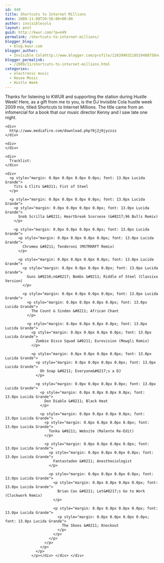 ```yaml
---
id: 449
title: Shortcuts to Internet Millions
date: 2009-11-08T20:58:00+00:00
author: invisiblecola
layout: post
guid: http://kwur.com/?p=449
permalink: /shortcuts-to-internet-millions/
blogger_blog:
  - blog.kwur.com
blogger_author:
  - Invisible Colahttp://www.blogger.com/profile/12839983218519488758noreply@blogger.com
blogger_permalink:
  - /2009/11/shortcuts-to-internet-millions.html
categories:
  - electronic music
  - House Music
  - Hustle Week
---
```

<div class="pf-content">
  <p>
    Thanks for listening to KWUR and supporting the station during Hustle Week! Here, as a gift from me to you, is the DJ Invisible Cola hustle week 2009 mix, titled Shortcuts to Internet Millions. The title came from an infomercial for a book that our music director Kenny and I saw late one night.
  </p>
  
  <div>
    <div>
    </div>
    
    <div>
      http://www.mediafire.com/download.php?0j2j0jyzzzz
    </div>
    
    <div>
    </div>
    
    <div>
      Tracklist:
    </div>
    
    <div>
      <p style="margin: 0.0px 0.0px 0.0px 0.0px; font: 13.0px Lucida Grande">
        Tits & Clits &#8211; Fist of Steel
      </p>
      
      <p style="margin: 0.0px 0.0px 0.0px 0.0px; font: 13.0px Lucida Grande">
        <p style="margin: 0.0px 0.0px 0.0px 0.0px; font: 13.0px Lucida Grande">
          Snob Scrilla &#8211; Heartbreak Scorsese (&#8217;96 Bulls Remix)
        </p>
        
        <p style="margin: 0.0px 0.0px 0.0px 0.0px; font: 13.0px Lucida Grande">
          <p style="margin: 0.0px 0.0px 0.0px 0.0px; font: 13.0px Lucida Grande">
            Chromeo &#8211; Tenderoni (MSTRKRFT Remix)
          </p>
          
          <p style="margin: 0.0px 0.0px 0.0px 0.0px; font: 13.0px Lucida Grande">
            <p style="margin: 0.0px 0.0px 0.0px 0.0px; font: 13.0px Lucida Grande">
              Guns &#8216;n&#8217; Bombs &#8211; Riddle of Steel (Classixx Version)
            </p>
            
            <p style="margin: 0.0px 0.0px 0.0px 0.0px; font: 13.0px Lucida Grande">
              <p style="margin: 0.0px 0.0px 0.0px 0.0px; font: 13.0px Lucida Grande">
                The Count & Sinden &#8211; African Chant
              </p>
              
              <p style="margin: 0.0px 0.0px 0.0px 0.0px; font: 13.0px Lucida Grande">
                <p style="margin: 0.0px 0.0px 0.0px 0.0px; font: 13.0px Lucida Grande">
                  Zombie Disco Squad &#8211; Eurovision (Mowgli Remix)
                </p>
                
                <p style="margin: 0.0px 0.0px 0.0px 0.0px; font: 13.0px Lucida Grande">
                  <p style="margin: 0.0px 0.0px 0.0px 0.0px; font: 13.0px Lucida Grande">
                    Oh Snap &#8211; Everyone&#8217;s a DJ
                  </p>
                  
                  <p style="margin: 0.0px 0.0px 0.0px 0.0px; font: 13.0px Lucida Grande">
                    <p style="margin: 0.0px 0.0px 0.0px 0.0px; font: 13.0px Lucida Grande">
                      Don Diablo &#8211; Black Heat
                    </p>
                    
                    <p style="margin: 0.0px 0.0px 0.0px 0.0px; font: 13.0px Lucida Grande">
                      <p style="margin: 0.0px 0.0px 0.0px 0.0px; font: 13.0px Lucida Grande">
                        Tonka &#8211; Website (Malente Re-Edit)
                      </p>
                      
                      <p style="margin: 0.0px 0.0px 0.0px 0.0px; font: 13.0px Lucida Grande">
                        <p style="margin: 0.0px 0.0px 0.0px 0.0px; font: 13.0px Lucida Grande">
                          Fantastadon &#8211; Anesthesiologist
                        </p>
                        
                        <p style="margin: 0.0px 0.0px 0.0px 0.0px; font: 13.0px Lucida Grande">
                          <p style="margin: 0.0px 0.0px 0.0px 0.0px; font: 13.0px Lucida Grande">
                            Brian Cox &#8211; Let&#8217;s Go to Work (Clockwork Remix)
                          </p>
                          
                          <p style="margin: 0.0px 0.0px 0.0px 0.0px; font: 13.0px Lucida Grande">
                            <p style="margin: 0.0px 0.0px 0.0px 0.0px; font: 13.0px Lucida Grande">
                              The Shoes &#8211; Knockout
                            </p>
                          </p>
                        </p>
                      </p>
                    </p>
                  </p>
                </p></div> </div> </div>